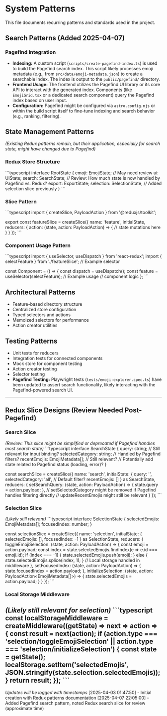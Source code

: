 # System Patterns

This file documents recurring patterns and standards used in the project.

## Search Patterns (Added 2025-04-07)

### Pagefind Integration

*   **Indexing:** A custom script (`scripts/create-pagefind-index.ts`) is used to build the Pagefind search index. This script likely processes emoji metadata (e.g., from `src/data/emoji-metadata.json`) to create a searchable index. The index is output to the `public/pagefind/` directory.
*   **Frontend Usage:** The frontend utilizes the Pagefind UI library or its core API to interact with the generated index. Components (like `EmojiGrid.tsx` or a dedicated search component) query the Pagefind index based on user input.
*   **Configuration:** Pagefind might be configured via `astro.config.mjs` or within the build script itself to fine-tune indexing and search behavior (e.g., ranking, filtering).

## State Management Patterns

*(Existing Redux patterns remain, but their application, especially for search state, might have changed due to Pagefind)*

### Redux Store Structure
\`\`\`typescript
interface RootState {
  emoji: EmojiState; // May need review
  ui: UIState;
  search: SearchState; // Review: How much state is now handled by Pagefind vs. Redux?
  export: ExportState;
  selection: SelectionState; // Added selection slice previously
}
\`\`\`

### Slice Pattern
\`\`\`typescript
import { createSlice, PayloadAction } from '@reduxjs/toolkit';

export const featureSlice = createSlice({
  name: 'feature',
  initialState,
  reducers: {
    action: (state, action: PayloadAction<PayloadType>) => {
      // state mutations here
    }
  }
});
\`\`\`

### Component Usage Pattern
\`\`\`typescript
import { useSelector, useDispatch } from 'react-redux';
import { selectFeature } from './featureSlice'; // Example selector

const Component = () => {
  const dispatch = useDispatch();
  const feature = useSelector(selectFeature); // Example usage
  // component logic
};
\`\`\`

## Architectural Patterns

* Feature-based directory structure
* Centralized store configuration
* Typed selectors and actions
* Memoized selectors for performance
* Action creator utilities

## Testing Patterns

* Unit tests for reducers
* Integration tests for connected components
* Mock store for component testing
* Action creator testing
* Selector testing
* **Pagefind Testing:** Playwright tests (`tests/emoji-explorer.spec.ts`) have been updated to assert search functionality, likely interacting with the Pagefind-powered search UI.

---


## Redux Slice Designs (Review Needed Post-Pagefind)

### Search Slice
*(Review: This slice might be simplified or deprecated if Pagefind handles most search state)*
\`\`\`typescript
interface SearchState {
  query: string; // Still relevant for input binding?
  selectedCategory: string; // Handled by Pagefind filters?
  recentEmojis: EmojiMetadata[]; // Still relevant?
  // Potentially add state related to Pagefind status (loading, error)?
}

const searchSlice = createSlice({
  name: 'search',
  initialState: {
    query: '',
    selectedCategory: 'all', // Default filter?
    recentEmojis: []
  } as SearchState,
  reducers: {
    setSearchQuery: (state, action: PayloadAction<string>) => {
      state.query = action.payload;
    },
    // setSelectedCategory might be removed if Pagefind handles filtering directly
    // updateRecentEmojis might still be relevant
  }
});
\`\`\`

### Selection Slice
*(Likely still relevant)*
\`\`\`typescript
interface SelectionState {
  selectedEmojis: EmojiMetadata[];
  focusedIndex: number;
}

const selectionSlice = createSlice({
  name: 'selection',
  initialState: {
    selectedEmojis: [],
    focusedIndex: -1
  } as SelectionState,
  reducers: {
    toggleEmojiSelection: (state, action: PayloadAction<EmojiMetadata>) => {
      const emoji = action.payload;
      const index = state.selectedEmojis.findIndex(e => e.id === emoji.id);
      if (index === -1) {
        state.selectedEmojis.push(emoji);
      } else {
        state.selectedEmojis.splice(index, 1);
      }
      // Local storage handled in middleware
    },
    setFocusedIndex: (state, action: PayloadAction<number>) => {
      state.focusedIndex = action.payload;
    },
    initializeSelection: (state, action: PayloadAction<EmojiMetadata[]>) => {
      state.selectedEmojis = action.payload;
    }
  }
});
\`\`\`

### Local Storage Middleware
*(Likely still relevant for selection)*
\`\`\`typescript
const localStorageMiddleware = createMiddleware((getState) => next => action => {
  const result = next(action);
  if (action.type === 'selection/toggleEmojiSelection' ||
      action.type === 'selection/initializeSelection') {
    const state = getState();
    localStorage.setItem('selectedEmojis', JSON.stringify(state.selection.selectedEmojis));
  }
  return result;
});
\`\`\`
---
*Updates will be logged with timestamps*
[2025-04-03 01:47:50] - Initial creation with Redux patterns documentation
[2025-04-07 22:05:00] - Added Pagefind search pattern, noted Redux search slice for review (approximate time)